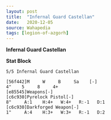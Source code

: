 ```yaml
---
layout: post
title:  "Infernal Guard Castellan"
date:   2020-12-05
source: Wahapedia
tags: [legion-of-azgorh]
---
```


**Infernal Guard Castellan**

**Stat Block**
```
5/5 Infernal Guard Castellan
```

```
[56f442]M     W     B     Sa    [-]
4"    5     8     4+    
[e85545]Weapons[-]
[c6c930]Pyrelock Pistol[-]
8"     A:1    H:4+   W:4+   R:-1   D:1   
[c6c930]Darkforged Weapon[-]
1"     A:4    H:3+   W:3+   R:-1   D:2   
```


